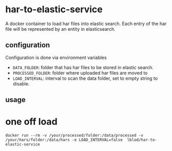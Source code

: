 # har-to-elastic-service
A docker container to load har files into elastic search. Each entry of the har file will be represented by an entity in elasticsearch.

## configuration
Configuration is done via environment variables

* `DATA_FOLDER`: folder that has har files to be stored in elastic search.
* `PROCESSED_FOLDER`: folder where uploaded har files are moved to
* `LOAD_INTERVAL`: interval to scan the data folder, set to empty string to disable.

## usage

# one off load
`docker run --rm -v /your/processed/folder:/data/processed -v /your/hars/folder:/data/hars -e LOAD_INTERVAL=false  lblod/har-to-elastic-service`
